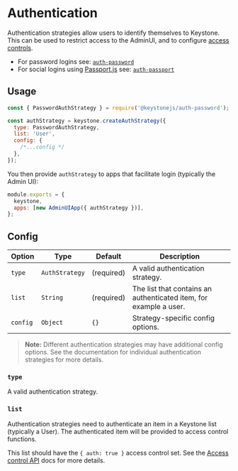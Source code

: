 <!--[meta]
section: api
title: Authentication
order: 4
[meta]-->

# Authentication

Authentication strategies allow users to identify themselves to Keystone.
This can be used to restrict access to the AdminUI, and to configure [access controls](/docs/guides/access-control.md).

- For password logins see: [`auth-password`](/packages/auth-password/README.md)
- For social logins using [Passport.js](http://www.passportjs.org/) see: [`auth-passport`](/packages/auth-passport/README.md)

## Usage

```javascript
const { PasswordAuthStrategy } = require('@keystonejs/auth-password');

const authStrategy = keystone.createAuthStrategy({
  type: PasswordAuthStrategy,
  list: 'User',
  config: {
    /*...config */
  },
});
```

You then provide `authStrategy` to apps that facilitate login (typically the Admin UI):

```javascript
module.exports = {
  keystone,
  apps: [new AdminUIApp({ authStrategy })],
};
```

## Config

| Option   | Type           | Default    | Description                                                       |
| -------- | -------------- | ---------- | ----------------------------------------------------------------- |
| `type`   | `AuthStrategy` | (required) | A valid authentication strategy.                                  |
| `list`   | `String`       | (required) | The list that contains an authenticated item, for example a user. |
| `config` | `Object`       | `{}`       | Strategy-specific config options.                                 |

> **Note:** Different authentication strategies may have additional config options. See the documentation for individual authentication strategies for more details.

### `type`

A valid authentication strategy.

### `list`

Authentication strategies need to authenticate an item in a Keystone list (typically a User). The authenticated item will be provided to access control functions.

This list should have the `{ auth: true }` access control set. See the [Access control API](https://www.keystonejs.com/api/access-control) docs for more details.
